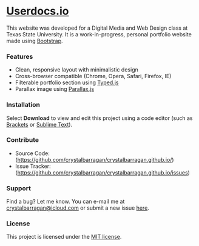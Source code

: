 # [Userdocs.io](http://crystalbarragan.github.io/ENG5313-final)

This website was developed for a Digital Media and Web Design class at Texas State University. It is a work-in-progress, personal portfolio website made using [Bootstrap](http://getbootstrap.com).

### Features

- Clean, responsive layout with minimalistic design
- Cross-browser compatible (Chrome, Opera, Safari, Firefox, IE)
- Filterable portfolio section using [Typed.js](https://github.com/mattboldt/typed.js/)
- Parallax image using [Parallax.js](https://github.com/pixelcog/parallax.js/)

### Installation
Select **Download** to view and edit this project using a code editor (such as [Brackets](http://brackets.io) or [Sublime Text](http://www.sublimetext.com)). 

### Contribute
- Source Code: (https://github.com/crystalbarragan/crystalbarragan.github.io/)
- Issue Tracker: (https://github.com/crystalbarragan/crystalbarragan.github.io/issues)


### Support
Find a bug? Let me know. You can e-mail me at [crystalbarragan@icloud.com](mailto:crystalbarragan@icloud.com) or submit a new issue [here](https://github.com/crystalbarragan/crystalbarragan.github.io/issues). 

### License
This project is licensed under the [MIT license](https://opensource.org/licenses/MIT).
